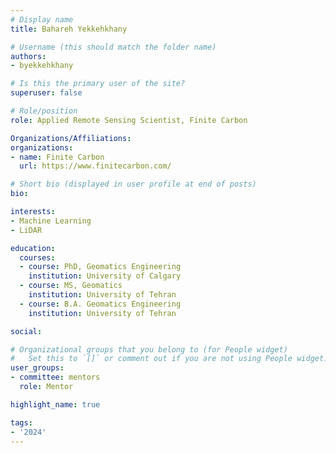 ```yaml
---
# Display name
title: Bahareh Yekkehkhany

# Username (this should match the folder name)
authors:
- byekkehkhany

# Is this the primary user of the site?
superuser: false

# Role/position
role: Applied Remote Sensing Scientist, Finite Carbon

Organizations/Affiliations:
organizations:
- name: Finite Carbon
  url: https://www.finitecarbon.com/

# Short bio (displayed in user profile at end of posts)
bio:

interests:
- Machine Learning
- LiDAR

education:
  courses:
  - course: PhD, Geomatics Engineering
    institution: University of Calgary
  - course: MS, Geomatics
    institution: University of Tehran
  - course: B.A. Geomatics Engineering
    institution: University of Tehran

social:

# Organizational groups that you belong to (for People widget)
#   Set this to `[]` or comment out if you are not using People widget.
user_groups:
- committee: mentors
  role: Mentor

highlight_name: true

tags:
- '2024'
---
```

